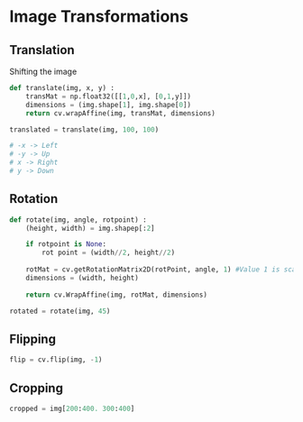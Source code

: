 # Image Transformations
## Translation
Shifting the image
```Python 
def translate(img, x, y) :
	transMat = np.float32([[1,0,x], [0,1,y]])
	dimensions = (img.shape[1], img.shape[0])
	return cv.wrapAffine(img, transMat, dimensions) 
```
```Python 
translated = translate(img, 100, 100)
```
```Python 
# -x -> Left
# -y -> Up 
# x -> Right
# y -> Down
```


## Rotation 
```Python 
def rotate(img, angle, rotpoint) :
	(height, width) = img.shapep[:2]

	if rotpoint is None: 
		rot point = (width//2, height//2)
	
	rotMat = cv.getRotationMatrix2D(rotPoint, angle, 1) #Value 1 is scale
	dimensions = (width, height)
	
	return cv.WrapAffine(img, rotMat, dimensions) 
```
```Python 
rotated = rotate(img, 45)
```

## Flipping 
```Python 
flip = cv.flip(img, -1)
```

## Cropping 
```Python
cropped = img[200:400. 300:400]
```
